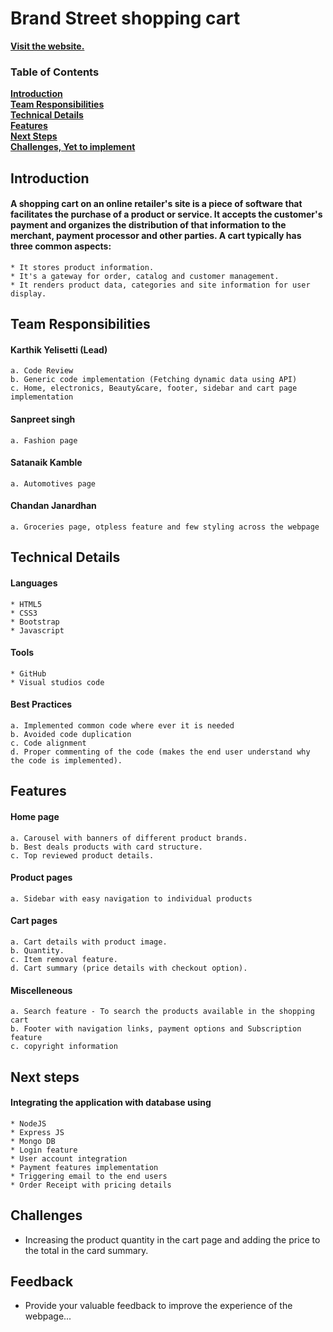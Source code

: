 # Brand Street shopping cart
[**Visit the website.**](https://brandstreet.netlify.app/index.html)<br>

### Table of Contents
**[Introduction](#introduction)**<br>
**[Team Responsibilities](#team-responsibilities)**<br>
**[Technical Details](#technical-details)**<br>
**[Features](#features)**<br>
**[Next Steps](#next-steps)**<br>
**[Challenges, Yet to implement](#challenges)**<br>

## Introduction
  #### A shopping cart on an online retailer's site is a piece of software that facilitates the purchase of a product or service. It accepts the customer's payment and organizes the distribution of that information to the merchant, payment processor and other parties. A cart typically has three common aspects:
    * It stores product information.
    * It's a gateway for order, catalog and customer management.
    * It renders product data, categories and site information for user display.

## Team Responsibilities
  #### Karthik Yelisetti (Lead)
    a. Code Review
    b. Generic code implementation (Fetching dynamic data using API)
    c. Home, electronics, Beauty&care, footer, sidebar and cart page implementation
  #### Sanpreet singh
    a. Fashion page
  #### Satanaik Kamble
    a. Automotives page
  #### Chandan Janardhan
    a. Groceries page, otpless feature and few styling across the webpage

## Technical Details
  #### Languages
    * HTML5
    * CSS3
    * Bootstrap
    * Javascript
  #### Tools
    * GitHub
    * Visual studios code
  #### Best Practices
    a. Implemented common code where ever it is needed
    b. Avoided code duplication
    c. Code alignment
    d. Proper commenting of the code (makes the end user understand why the code is implemented).
    
## Features
  #### Home page
    a. Carousel with banners of different product brands.
    b. Best deals products with card structure.
    c. Top reviewed product details.
  #### Product pages
    a. Sidebar with easy navigation to individual products
  #### Cart pages
    a. Cart details with product image.
    b. Quantity.
    c. Item removal feature.
    d. Cart summary (price details with checkout option).
  #### Miscelleneous
    a. Search feature - To search the products available in the shopping cart
    b. Footer with navigation links, payment options and Subscription feature
    c. copyright information

## Next steps
  #### Integrating the application with database using
    * NodeJS
    * Express JS
    * Mongo DB
    * Login feature
    * User account integration
    * Payment features implementation
    * Triggering email to the end users
    * Order Receipt with pricing details

## Challenges
  * Increasing the product quantity in the cart page and adding the price to the total in the card summary.

## Feedback
  * Provide your valuable feedback to improve the experience of the webpage...
  
